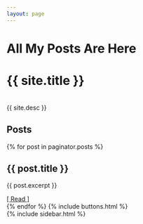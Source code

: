 ```yaml
---
layout: page
---
```


# All My Posts Are Here

<main class="container">
  <div class="row">
    <div class="col-2">
      <h1>{{ site.title }}</h1>
      <p class="lead">
          <br/>{{ site.desc }}
      </p>
      <article>
        <h1>Posts</h1>
      </article>
      {% for post in paginator.posts %}
      <article>
        <h1>{{ post.title }}</h1>
        <p>{{ post.excerpt }}</p>
        <a href="{{ site.baseurl }}/{{ post.url }}">[ Read ]</a>
      </article>
      {% endfor %}
      {% include buttons.html %}
    </div>
    {% include sidebar.html %}
  </div>
</main>
